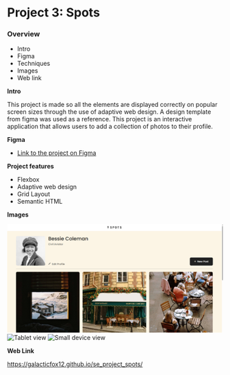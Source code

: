 # Project 3: Spots

### Overview

- Intro
- Figma
- Techniques
- Images
- Web link

**Intro**

This project is made so all the elements are displayed correctly on popular screen sizes through the use of adaptive web design. A design template from figma was used as a reference. This project is an interactive application that allows users to add a collection of photos to their profile.

**Figma**

- [Link to the project on Figma](https://www.figma.com/file/BBNm2bC3lj8QQMHlnqRsga/Sprint-3-Project-%E2%80%94-Spots?type=design&node-id=2%3A60&mode=design&t=afgNFybdorZO6cQo-1)

**Project features**

- Flexbox
- Adaptive web design
- Grid Layout
- Semantic HTML

**Images**

![Web view](./images/Web-view.png)
![Tablet view](./images/Tablet-view.png-view.png)
![Small device view](./images/Small-device-view.png-view.png)

**Web Link**

https://galacticfox12.github.io/se_project_spots/
